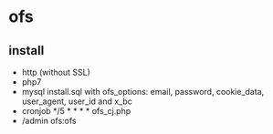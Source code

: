 # ofs
## install
- http (without SSL)
- php7
- mysql install.sql with ofs_options: email, password, cookie_data, user_agent, user_id and x_bc
- cronjob */5 * * * * ofs_cj.php
- /admin ofs:ofs
